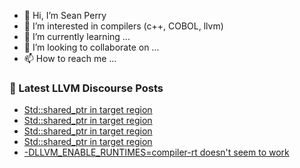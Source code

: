 - 👋 Hi, I’m Sean Perry
- 👀 I’m interested in compilers (c++, COBOL, llvm)
- 🌱 I’m currently learning ...
- 💞️ I’m looking to collaborate on ...
- 📫 How to reach me ...

<!---
s66perry/s66perry is a ✨ special ✨ repository because its `README.md` (this file) appears on your GitHub profile.
You can click the Preview link to take a look at your changes.
--->
### 📕 Latest LLVM Discourse Posts

<!-- DISCOURSE-LLVM:START -->
- [Std::shared_ptr in target region](https://discourse.llvm.org/t/std-shared-ptr-in-target-region/60652/6)
- [Std::shared_ptr in target region](https://discourse.llvm.org/t/std-shared-ptr-in-target-region/60652/5)
- [Std::shared_ptr in target region](https://discourse.llvm.org/t/std-shared-ptr-in-target-region/60652/4)
- [Std::shared_ptr in target region](https://discourse.llvm.org/t/std-shared-ptr-in-target-region/60652/3)
- [-DLLVM_ENABLE_RUNTIMES=compiler-rt doesn&#39;t seem to work](https://discourse.llvm.org/t/dllvm-enable-runtimes-compiler-rt-doesnt-seem-to-work/60671/1)
<!-- DISCOURSE-LLVM:END -->
